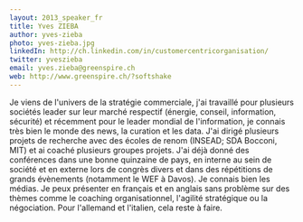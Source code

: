 ```yaml
---
layout: 2013_speaker_fr
title: Yves ZIEBA
author: yves-zieba
photo: yves-zieba.jpg
linkedIn: http://ch.linkedin.com/in/customercentricorganisation/
twitter: yveszieba
email: yves.zieba@greenspire.ch
web: http://www.greenspire.ch/?softshake
---
```


Je viens de l'univers de la stratégie commerciale, j'ai travaillé pour plusieurs sociétés leader sur leur marché respectif (énergie, conseil, information, sécurité) et récemment pour le leader mondial de l'information, je connais très bien le monde des news, la curation et les data. J'ai dirigé plusieurs projets de recherche avec des écoles de renom (INSEAD; SDA Bocconi, MIT) et ai coaché plusieurs groupes projets. 
J'ai déjà donné des conférences dans une bonne quinzaine de pays, en interne au sein de société et en externe lors de congrès divers et dans des répétitions de grands évènements (notamment le WEF à Davos). Je connais bien les médias.
Je peux présenter en français et en anglais sans problème sur des thèmes comme le coaching organisationnel, l'agilité stratégique ou la négociation.
Pour l'allemand et l'italien, cela reste à faire.